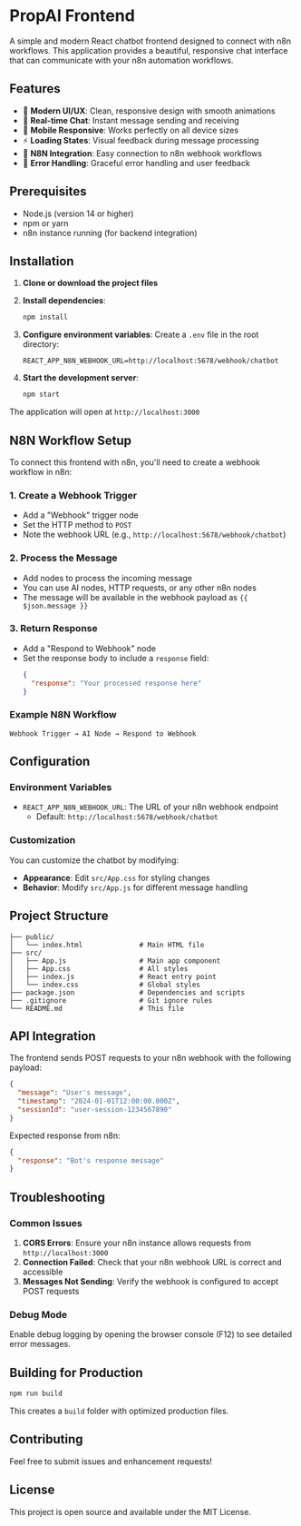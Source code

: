 # PropAI Frontend

A simple and modern React chatbot frontend designed to connect with n8n workflows. This application provides a beautiful, responsive chat interface that can communicate with your n8n automation workflows.

## Features

- 🎨 **Modern UI/UX**: Clean, responsive design with smooth animations
- 🤖 **Real-time Chat**: Instant message sending and receiving
- 📱 **Mobile Responsive**: Works perfectly on all device sizes
- ⚡ **Loading States**: Visual feedback during message processing
- 🔗 **N8N Integration**: Easy connection to n8n webhook workflows
- 🎯 **Error Handling**: Graceful error handling and user feedback

## Prerequisites

- Node.js (version 14 or higher)
- npm or yarn
- n8n instance running (for backend integration)

## Installation

1. **Clone or download the project files**

2. **Install dependencies**:
   ```bash
   npm install
   ```

3. **Configure environment variables**:
   Create a `.env` file in the root directory:
   ```env
   REACT_APP_N8N_WEBHOOK_URL=http://localhost:5678/webhook/chatbot
   ```

4. **Start the development server**:
   ```bash
   npm start
   ```

The application will open at `http://localhost:3000`

## N8N Workflow Setup

To connect this frontend with n8n, you'll need to create a webhook workflow in n8n:

### 1. Create a Webhook Trigger
- Add a "Webhook" trigger node
- Set the HTTP method to `POST`
- Note the webhook URL (e.g., `http://localhost:5678/webhook/chatbot`)

### 2. Process the Message
- Add nodes to process the incoming message
- You can use AI nodes, HTTP requests, or any other n8n nodes
- The message will be available in the webhook payload as `{{ $json.message }}`

### 3. Return Response
- Add a "Respond to Webhook" node
- Set the response body to include a `response` field:
  ```json
  {
    "response": "Your processed response here"
  }
  ```

### Example N8N Workflow
```
Webhook Trigger → AI Node → Respond to Webhook
```

## Configuration

### Environment Variables

- `REACT_APP_N8N_WEBHOOK_URL`: The URL of your n8n webhook endpoint
  - Default: `http://localhost:5678/webhook/chatbot`

### Customization

You can customize the chatbot by modifying:

- **Appearance**: Edit `src/App.css` for styling changes
- **Behavior**: Modify `src/App.js` for different message handling

## Project Structure

```
├── public/
│   └── index.html              # Main HTML file
├── src/
│   ├── App.js                  # Main app component
│   ├── App.css                 # All styles
│   ├── index.js                # React entry point
│   └── index.css               # Global styles
├── package.json                # Dependencies and scripts
├── .gitignore                  # Git ignore rules
└── README.md                   # This file
```

## API Integration

The frontend sends POST requests to your n8n webhook with the following payload:

```json
{
  "message": "User's message",
  "timestamp": "2024-01-01T12:00:00.000Z",
  "sessionId": "user-session-1234567890"
}
```

Expected response from n8n:

```json
{
  "response": "Bot's response message"
}
```

## Troubleshooting

### Common Issues

1. **CORS Errors**: Ensure your n8n instance allows requests from `http://localhost:3000`
2. **Connection Failed**: Check that your n8n webhook URL is correct and accessible
3. **Messages Not Sending**: Verify the webhook is configured to accept POST requests

### Debug Mode

Enable debug logging by opening the browser console (F12) to see detailed error messages.

## Building for Production

```bash
npm run build
```

This creates a `build` folder with optimized production files.

## Contributing

Feel free to submit issues and enhancement requests!

## License

This project is open source and available under the MIT License. 